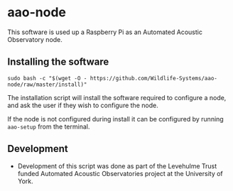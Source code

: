 # aao-node
This software is used up a Raspberry Pi as an Automated Acoustic Observatory node.

## Installing the software
`sudo bash -c "$(wget -O - https://github.com/Wildlife-Systems/aao-node/raw/master/install)"`

The installation script will install the software required to configure a node, and ask the user if they wish to configure the node. 

If the node is not configured during install it can be configured by running `aao-setup` from the terminal.

## Development
* Development of this script was done as part of the Levehulme Trust funded Automated Acoustic Observatories project at the University of York.
